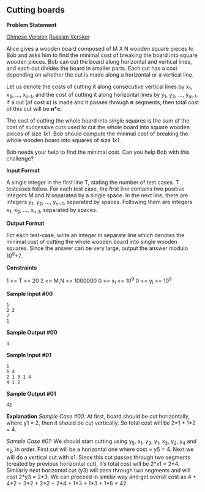 ## Cutting boards

**Problem Statement**

[Chinese Version][]
[Russian Version][]

Alice gives a wooden board composed of M X N wooden square pieces to Bob and asks him to find the minimal cost of breaking the board into square wooden pieces. Bob can cut the board along horizontal and vertical lines, and each cut divides the board in smaller parts. Each cut has a cost depending on whether the cut is made along a horizontal or a vertical line.

Let us denote the costs of cutting it along consecutive vertical lines by x<sub>1</sub>, x<sub>2</sub>, …, x<sub>n-1</sub>, and the cost of cutting it along horizontal lines by y<sub>1</sub>, y<sub>2</sub>, …, y<sub>m-1</sub>. If a cut (of cost **c**) is made and it passes through **n** segments, then total cost of this cut will be **n\*c**.

The cost of cutting the whole board into single squares is the sum of the cost of successive cuts used to cut the whole board into square wooden pieces of size *1x1*. Bob should compute the minimal cost of breaking the whole wooden board into squares of size *1x1*.

Bob needs your help to find the minimal cost. Can you help Bob with this challenge?

**Input Format**

 A single integer in the first line T, stating the number of test cases. T testcases follow.
 For each test case, the first line contains two positive integers M and N separated by a single space. In the next line, there are integers y<sub>1</sub>, y<sub>2</sub>, …, y<sub>m-1</sub>, separated by spaces. Following them are integers x<sub>1</sub>, x<sub>2</sub>, …, x<sub>n-1</sub>, separated by spaces.

**Output Format**

 For each test-case, write an integer in separate line which denotes the minimal cost of cutting the whole wooden board into single wooden squares. Since the answer can be very large, output the answer modulo 10<sup>9</sup>+7.

**Constraints**

 1 <= T <= 20
 2 <= M,N <= 1000000
 0 <= x<sub>i</sub> <= 10<sup>9</sup>
 0 <= y<sub>i</sub> <= 10<sup>9</sup>

**Sample Input \#00**

    1
    2 2
    2
    1

**Sample Output \#00**

    4

**Sample Input \#01**

    1
    6 4
    2 1 3 1 4
    4 1 2

**Sample Output \#01**

    42

**Explanation**
 *Sample Case \#00:* At first, board should be cut horizontally, where y1 = 2, then it should be cut vertically. So total cost will be 2\*1 + 1\*2 = 4.

*Sample Case \#01:* We should start cutting using y<sub>5</sub>, x<sub>1</sub>, y<sub>3</sub>, y<sub>1</sub>, x<sub>3</sub>, y<sub>2</sub>, y<sub>4</sub> and x<sub>2</sub>, in order. First cut will be a horizontal one where cost = y5 = 4. Next we will do a vertical cut with x1. Since this cut passes through two segments (created by previous horizontal cut), it’s total cost will be 2\*x1 = 2\*4. Similarly next horizontal cut (y3) will pass through two segments and will cost 2\*y3 = 2\*3. We can proceed in similar way and get overall cost as 4 + 4\*2 + 3\*2 + 2\*2 + 2\*4 + 1\*3 + 1\*3 + 1\*6 = 42.

  [Chinese Version]: https://hr-filepicker.s3.amazonaws.com/feb14/chinese/1319-chinese.md
  [Russian Version]: https://hr-filepicker.s3.amazonaws.com/feb-14/russian/1319-russian.md